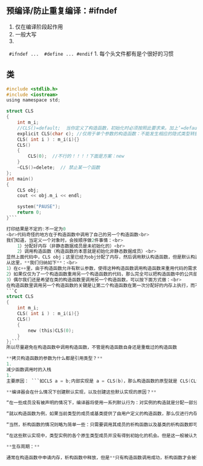 
## 预编译/防止重复编译：**#ifndef**
1. 仅在编译阶段起作用
2. 一般大写
3. 
``` #ifndef ...  #define ... #endif```
1. 
每个头文件都有是个很好的习惯
## 类

```C
#include <stdlib.h>
#include <iostream>
using namespace std;

struct CLS
{
    int m_i;
    //CLS()=default;  当你定义了构造函数，初始化时必须按照此要求来。加上‘=default’可以“留用”编译器的默认构造函数
    explicit CLS(char c); //仅用于单个参数的构造函数：不能发生相应的隐式类型转换：CLS t = CLS(18);CLS t=18错
    CLS( int i ) : m_i(i){}
    CLS()
    {
        CLS(0);  //不行的！！！！下面是方案：new
    }
    ~CLS()=delete;  // 禁止某一个函数
};
int main()
{
    CLS obj;    
    cout << obj.m_i << endl;

    system("PAUSE");
    return 0;
}```

打印结果是不定的:不一定为0 
<br>代码奇怪的地方在于构造函数中调用了自己的另一个构造函数<br>
我们知道，当定义一个对象时，会按顺序做2件事情：<br>
    1）分配好内存（非静态数据成员是未初始化的）<br>
    2）调用构造函数（构造函数的本意就是初始化非静态数据成员）<br>
显然上面代码中，CLS obj；这里已经为obj分配了内存，然后调用默认构造函数，但是默认构造函数还未执行完，却调用了另一个构造函数，这样相当于产生了一个**匿名的临时CLS对象**，它调用CLS(int)构造函数，将这个匿名临时对象自己的数据成员m_i初始化为0；但是obj的数据成员并没有得到初始化。于是obj的m_i是未初始化的，因此其值也是不确定的<br>
从这里，**我们归纳如下**：<br>
1）在c++里，由于构造函数允许有默认参数，使得这种构造函数调用构造函数来重用代码的需求大为减少<br>
2）如果仅仅为了一个构造函数重用另一个构造函数的代码，那么完全可以把构造函数中的公共部分抽取出来定义一个成员函数(推荐为private),然后在每个需要这个代码的构造函数中调用该函数即可<br>
3）偶尔我们还是希望在类的构造函数里调用另一个构造函数，可以按下面方式做：<br>
在构造函数里调用另一个构造函数的关键是让第二个构造函数在第一次分配好的内存上执行，而不是分配新的内存，这个可以用标准库的**placement new技术**做到(或者定义一个private函数实现公共功能)：
```C
struct CLS
{
    int m_i;
    CLS( int i ) : m_i(i){}
    CLS()
    {
        new (this)CLS(0);
    }
};```
所以尽量避免在构造函数中调用构造函数，不管是构造函数自身还是重载过的构造函数

**拷贝构造函数的参数为什么都是引用类型？**
1. 
减少函数调用时的入栈
1. 
主要原因： ```如CLS a = b;内部实现是 a = CLS(b)，那么构造函数的原型就是 CLS(CLS ex),即CLS a = CLS(CLS ex),然后b会赋值给形参ex，即CLS ex=b。进入死循环了。所以参数需要引用，就不会产生值传递了即不会有赋值操作了。```

**编译器会在什么情况下创建默认实现，以及创建这些默认实现的原因？**

“在一些成员没有被声明的情况下，编译器将使用一系列默认行为：对实例的构造就是分配一部分内存，而不对该部分内存做任何事情；对实例的拷贝也仅仅是将原实例中的内存**按位拷贝**到新实例中；而赋值运算符也是对类型实例所拥有的各信息进行拷贝。而在某些情况下，这些默认行为不再满足条件，那么编译器将尝试根据已有信息创建这些成员的默认实现。这些影响因素可以分为几种：类型所提供的相应成员，类型中的虚函数以及类型的虚基类。”

“就以构造函数为例，如果当前类型的成员或基类提供了由用户定义的构造函数，那么仅进行内存拷贝可能已经不是正确的行为。这是因为该成员的构造函数可能包含了成员初始化，成员函数调用等众多执行逻辑。此时编译器就需要为这个类型生成一个默认构造函数，以执行对成员或基类构造函数的调用。另外，如果一个类型声明了一个虚函数，那么编译器仍需要生成一个构造函数，以初始化指向该虚函数表的指针。如果一个类型的各个派生类中拥有一个虚基类，那么编译器同样需要生成构造函数，以初始化该虚基类的位置。这些情况同样需要在拷贝构造函数中考虑：如果一个类型的成员变量拥有一个拷贝构造函数，或者其基类拥有一个拷贝构造函数，位拷贝就不再满足要求了，因为拷贝构造函数内可能执行了某些并不是位拷贝的逻辑。同时如果一个类型声明了虚函数，拷贝构造函数需要根据目标类型初始化虚函数表指针。如基类实例经过拷贝后，其虚函数表指针不应指向派生类的虚函数表。同理，如果一个类型的各个派生类中拥有一个虚派生，那么编译器也应为其生成拷贝构造函数，以正确设置各个虚基类的偏移。”

“当然，析构函数的情况则略为简单一些：只需要调用其成员的析构函数以及基类的析构函数即可，而不需要再考虑对虚基类偏移的设置及虚函数表指针的设置。”

“在这些默认实现中，类型实例的各个原生类型成员并没有得到初始化的机会。但是这一般被认为是软件开发人员的责任，而不是编译器的责任。”

**生存周期：**

通常在构造函数中申请内存，析构函数中释放，但是**只有构造函数调用成功，析构函数才会被调用**，换句话说，如果在构造函数中产生了异常，那么析构函数将不会调用，这样就会造成资源泄漏的隐患。**常识：析构函数不能抛异常**

